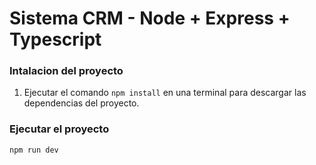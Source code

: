 # Sistema CRM - Node + Express + Typescript

### Intalacion del proyecto

1. Ejecutar el comando ```npm install``` en una terminal para descargar las dependencias del proyecto.


### Ejecutar el proyecto

```bash
npm run dev
```